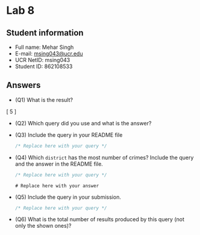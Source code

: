 # Lab 8

## Student information

* Full name: Mehar Singh
* E-mail: msing043@ucr.edu
* UCR NetID: msing043
* Student ID: 862108533

## Answers

* (Q1) What is the result?

[
        5
]

* (Q2) Which query did you use and what is the answer?


* (Q3) Include the query in your README file

  ```sql
  /* Replace here with your query */
  ```

* (Q4) Which `district` has the most number of crimes? Include the query and the answer in the README file.

  ```sql
  /* Replace here with your query */
  ```

  ```text
  # Replace here with your answer
  ```

* (Q5) Include the query in your submission.

  ```sql
  /* Replace here with your query */
  ```

* (Q6) What is the total number of results produced by this query (not only the shown ones)?
